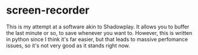 # screen-recorder

This is my attempt at a software akin to Shadowplay. It allows you to buffer the last minute or so, to save whenever you want to. However, this is written in python since I think it's far easier, but that leads to massive perfomance issues, so it's not very good as it stands right now.
